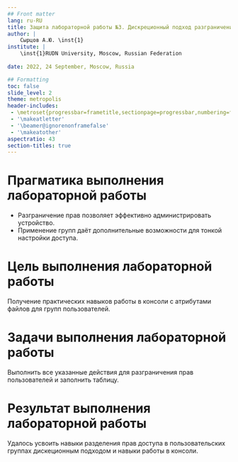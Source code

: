 ```yaml
---
## Front matter
lang: ru-RU
title: Защита лабораторной работы №3. Дискреционный подход разграничения прав пользователей по группам
author: |
	Сырцов А.Ю. \inst{1}
institute: |
	\inst{1}RUDN University, Moscow, Russian Federation
	
date: 2022, 24 September, Moscow, Russia

## Formatting
toc: false
slide_level: 2
theme: metropolis
header-includes: 
 - \metroset{progressbar=frametitle,sectionpage=progressbar,numbering=fraction}
 - '\makeatletter'
 - '\beamer@ignorenonframefalse'
 - '\makeatother'
aspectratio: 43
section-titles: true
---
```


# Прагматика выполнения лабораторной работы

- Разграничение прав позволяет эффективно администрировать устройство.
- Применение групп даёт дополнительные возможности для тонкой настройки доступа.

# Цель выполнения лабораторной работы 

Получение практических навыков работы в консоли с атрибутами файлов для групп пользователей.

# Задачи выполнения лабораторной работы

Выполнить все указанные действия для разграничения прав пользователей и заполнить таблицу.

# Результат выполнения лабораторной работы

Удалось усвоить навыки разделения прав доступа в пользовательских группах дискеционным подходом и навыки работы в консоли.


